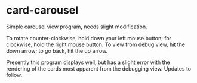# card-carousel
Simple carousel view program, needs slight modification.

To rotate counter-clockwise, hold down your left mouse button; for clockwise, hold the right mouse button.
To view from debug view, hit the down arrow; to go back, hit the up arrow.

Presently this program displays well, but has a slight error with the rendering of the cards most apparent from the debugging view. Updates to follow.
